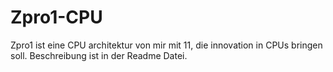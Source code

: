 # Zpro1-CPU
Zpro1 ist eine CPU architektur von mir mit 11, die innovation in CPUs bringen soll. Beschreibung ist in der Readme Datei.
